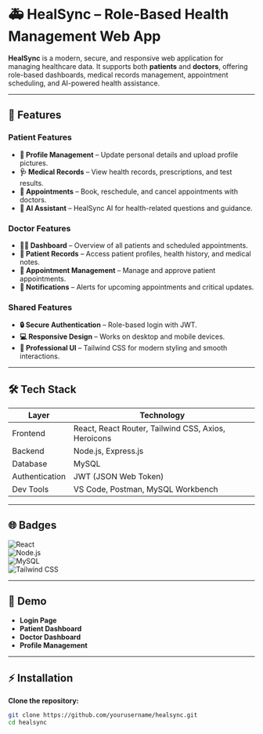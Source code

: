 # 🚑 HealSync – Role-Based Health Management Web App

**HealSync** is a modern, secure, and responsive web application for managing healthcare data. It supports both **patients** and **doctors**, offering role-based dashboards, medical records management, appointment scheduling, and AI-powered health assistance.

---

## 🌟 Features

### Patient Features
- **📄 Profile Management** – Update personal details and upload profile pictures.
- **🩺 Medical Records** – View health records, prescriptions, and test results.
- **📅 Appointments** – Book, reschedule, and cancel appointments with doctors.
- **🤖 AI Assistant** – HealSync AI for health-related questions and guidance.

### Doctor Features
- **🧑‍⚕️ Dashboard** – Overview of all patients and scheduled appointments.
- **📂 Patient Records** – Access patient profiles, health history, and medical notes.
- **📅 Appointment Management** – Manage and approve patient appointments.
- **🔔 Notifications** – Alerts for upcoming appointments and critical updates.

### Shared Features
- **🔒 Secure Authentication** – Role-based login with JWT.
- **💻 Responsive Design** – Works on desktop and mobile devices.
- **🎨 Professional UI** – Tailwind CSS for modern styling and smooth interactions.

---

## 🛠 Tech Stack

| Layer          | Technology                 |
|----------------|---------------------------|
| Frontend       | React, React Router, Tailwind CSS, Axios, Heroicons |
| Backend        | Node.js, Express.js        |
| Database       | MySQL                     |
| Authentication | JWT (JSON Web Token)      |
| Dev Tools      | VS Code, Postman, MySQL Workbench |

---

## 🌐 Badges

![React](https://img.shields.io/badge/React-61DAFB?style=for-the-badge&logo=react&logoColor=black)  
![Node.js](https://img.shields.io/badge/Node.js-339933?style=for-the-badge&logo=node.js&logoColor=white)  
![MySQL](https://img.shields.io/badge/MySQL-4479A1?style=for-the-badge&logo=mysql&logoColor=white)  
![Tailwind CSS](https://img.shields.io/badge/Tailwind%20CSS-38B2AC?style=for-the-badge&logo=tailwind-css&logoColor=white)  

---

## 📸 Demo


- **Login Page**  
- **Patient Dashboard**  
- **Doctor Dashboard**  
- **Profile Management**  

---

## ⚡ Installation

**Clone the repository:**

```bash
git clone https://github.com/yourusername/healsync.git
cd healsync
